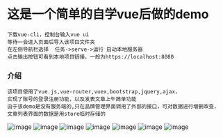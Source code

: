 # 这是一个简单的自学vue后做的demo
```
下载vue-cli，控制台输入vue ui
等待一会进入页面后导入该项目文件夹
在左侧导航栏选择  任务->serve->运行 启动本地服务器
点击输出按钮可看到本地项目链接，一般为https://localhost:8080

```
### 介绍
```
该项目使用了vue.js,vue-router,vuex,bootstrap,jquery,ajax，
实现了账号的登录注册功能，以及发表文章上午简单功能
由于该demo是没有服务端的,只在品牌管理界面调用了外部的接口，可对数据进行增删改查，
文章列表界面的数据是用store临时存储的

```
![image](https://raw.githubusercontent.com/HOKET/vue-demo/master/src/assets/imgs/p1.png)
![image](https://raw.githubusercontent.com/HOKET/vue-demo/master/src/assets/imgs/p2.png)
![image](https://raw.githubusercontent.com/HOKET/vue-demo/master/src/assets/imgs/p3.png)
![image](https://raw.githubusercontent.com/HOKET/vue-demo/master/src/assets/imgs/p4.png)
![image](https://raw.githubusercontent.com/HOKET/vue-demo/master/src/assets/imgs/p5.png)
![image](https://raw.githubusercontent.com/HOKET/vue-demo/master/src/assets/imgs/p6.png)
![image](https://raw.githubusercontent.com/HOKET/vue-demo/master/src/assets/imgs/p7.png)
